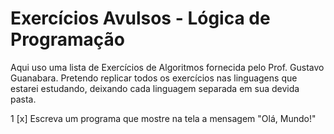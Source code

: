 # Exercícios Avulsos - Lógica de Programação
Aqui uso uma lista de Exercícios de Algoritmos fornecida pelo Prof. Gustavo Guanabara. Pretendo replicar todos os exercícios nas linguagens que estarei estudando, deixando cada linguagem separada em sua devida pasta.

1 [x] Escreva um programa que mostre na tela a mensagem "Olá, Mundo!"
